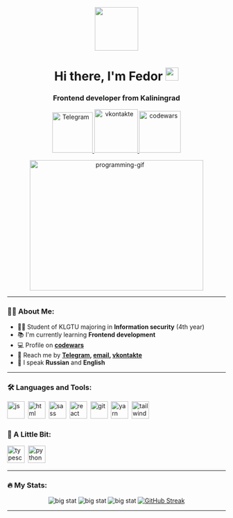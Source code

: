 <div id="header" align="center">
    <img src="https://media.giphy.com/media/v1.Y2lkPTc5MGI3NjExejhuYWJmeHFoYWk5eTRiajh4b2RjZDEwdGZ1OGh3NDM2ZzAzczJkaiZlcD12MV9pbnRlcm5hbF9naWZfYnlfaWQmY3Q9Zw/QXwtfadqo7wbfmT46H/giphy.gif" width="100"/>
    <h1>
    Hi there, I'm Fedor
    <img src="https://media.giphy.com/media/hvRJCLFzcasrR4ia7z/giphy.gif" width="30px"/>
    </h1>
    <h3>Frontend developer from Kaliningrad</h3>
</div>
<div id="socials" align="center">
    <a href="telegram-url">
        <img src="https://img.shields.io/badge/Telegram-2CA5E0?style=for-the-badge&logo=telegram&logoColor=white" alt="Telegram" width="93"/>
    </a>
        <a href="vkontakte-url">
        <img src="https://img.shields.io/badge/вконтакте-%232E87FB.svg?&style=for-the-badge&logo=vk&logoColor=white" alt="vkontakte" width="100" />
    </a>
        <a href="codewars-url">
        <img src="https://img.shields.io/badge/Codewars-B1361E?style=for-the-badge&logo=Codewars&logoColor=white" alt="codewars" width="96"/>
    </a>
</div>

&#13;

<div id="header-gif" align="center">
    <img src="https://media.giphy.com/media/Ad91OoLyqki6f0ICEe/giphy.gif" alt="programming-gif" width="400" height="300" />
</div>

---

### :man_technologist: About Me:

- :man_student: Student of KLGTU majoring in **Information security** (4th year)
- :books: I'm currently learning **Frontend development**
- :computer: Profile on **[codewars](codewars-link)**
- :iphone: Reach me by **[Telegram](telegram-link), [email](mailto:email-address), [vkontakte](vkontakte-link)**
- :speech_balloon: I speak **Russian** and **English**

---

### :hammer_and_wrench: Languages and Tools:

<img src="https://cdn.jsdelivr.net/gh/devicons/devicon@latest/icons/javascript/javascript-original.svg" title="js" width="40" height="40" />&nbsp;
<img src="https://cdn.jsdelivr.net/gh/devicons/devicon@latest/icons/html5/html5-original.svg" title="html" width="40" height="40" />&nbsp;
<img src="https://cdn.jsdelivr.net/gh/devicons/devicon@latest/icons/sass/sass-original.svg" title="sass" width="40" height="40" />&nbsp;
<img src="https://cdn.jsdelivr.net/gh/devicons/devicon@latest/icons/react/react-original.svg" title="react" width="40" height="40" />&nbsp;
<img src="https://cdn.jsdelivr.net/gh/devicons/devicon@latest/icons/git/git-original.svg" title="git" width="40" height="40" />&nbsp;
<img src="https://cdn.jsdelivr.net/gh/devicons/devicon@latest/icons/yarn/yarn-original.svg" title="yarn" width="40" height="40" />&nbsp;
<img src="https://cdn.jsdelivr.net/gh/devicons/devicon@latest/icons/tailwindcss/tailwindcss-original.svg" title="tailwind" width="40" height="40" />&nbsp;

### :wrench: A Little Bit:

<img src="https://cdn.jsdelivr.net/gh/devicons/devicon@latest/icons/typescript/typescript-original.svg" title="typescript" width="40" height="40" />&nbsp;
<img src="https://cdn.jsdelivr.net/gh/devicons/devicon@latest/icons/python/python-original.svg" title="python" width="40" height="40" />&nbsp;

---

### :fire: My Stats:

<div id="stats" align="center">
    <img src="http://github-profile-summary-cards.vercel.app/api/cards/profile-details?username=kuror0lucifer&theme=react" alt="big stat" />
    <img src="http://github-profile-summary-cards.vercel.app/api/cards/most-commit-language?username=kuror0lucifer&theme=react" alt="big stat" />
    <img src="http://github-profile-summary-cards.vercel.app/api/cards/stats?username=kuror0lucifer&theme=react" alt="big stat" />
    <a href="https://git.io/streak-stats"><img src="https://streak-stats.demolab.com?user=kuror0lucifer&theme=react&hide_border=true" alt="GitHub Streak" />
    </a>
</div>

---
